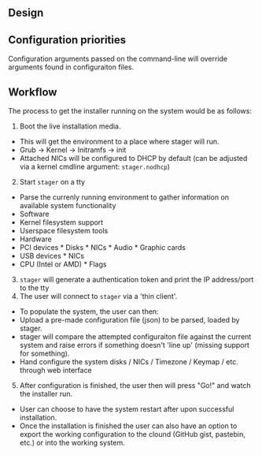 Design
-----


## Configuration priorities

Configuration arguments passed on the command-line will override arguments found in configuraiton files.

## Workflow

The process to get the installer running on the system would be as follows:

 1. Boot the live installation media.
 * This will get the environment to a place where stager will run.
  * Grub -> Kernel -> Initramfs -> init
  * Attached NICs will be configured to DHCP by default (can be adjusted via a kernel cmdline argument: `stager.nodhcp`)
 2. Start `stager` on a tty
 * Parse the currenly running environment to gather information on available system functionality
  * Software
   * Kernel filesystem support
   * Userspace filesystem tools
  * Hardware
   * PCI devices
    * Disks
    * NICs
    * Audio
    * Graphic cards
   * USB devices
    * NICs
   * CPU (Intel or AMD)
    * Flags
 3. `stager` will generate a authentication token and print the IP address/port to the tty
 4. The user will connect to `stager` via a 'thin client'.
 * To populate the system, the user can then:
  * Upload a pre-made configuration file (json) to be parsed, loaded by stager.
   * stager will compare the attempted configuraiton file against the current system and raise errors if something doesn't 'line up' (missing support for something).
  * Hand configure the system disks / NICs / Timezone / Keymap / etc. through web interface
 5. After configuration is finished, the user then will press "Go!" and watch the installer run.
 * User can choose to have the system restart after upon successful installation.
  * Once the installation is finished the user can also have an option to export the working configuration to the clound (GitHub gist, pastebin, etc.) or into the working system.

